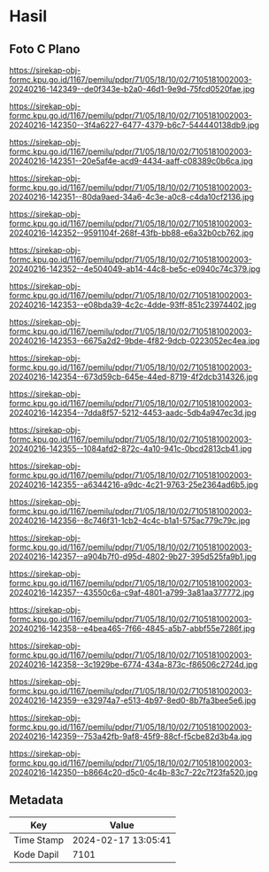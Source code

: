 # Hasil

## Foto C Plano

https://sirekap-obj-formc.kpu.go.id/1167/pemilu/pdpr/71/05/18/10/02/7105181002003-20240216-142349--de0f343e-b2a0-46d1-9e9d-75fcd0520fae.jpg

https://sirekap-obj-formc.kpu.go.id/1167/pemilu/pdpr/71/05/18/10/02/7105181002003-20240216-142350--3f4a6227-6477-4379-b6c7-544440138db9.jpg

https://sirekap-obj-formc.kpu.go.id/1167/pemilu/pdpr/71/05/18/10/02/7105181002003-20240216-142351--20e5af4e-acd9-4434-aaff-c08389c0b6ca.jpg

https://sirekap-obj-formc.kpu.go.id/1167/pemilu/pdpr/71/05/18/10/02/7105181002003-20240216-142351--80da9aed-34a6-4c3e-a0c8-c4da10cf2136.jpg

https://sirekap-obj-formc.kpu.go.id/1167/pemilu/pdpr/71/05/18/10/02/7105181002003-20240216-142352--9591104f-268f-43fb-bb88-e6a32b0cb762.jpg

https://sirekap-obj-formc.kpu.go.id/1167/pemilu/pdpr/71/05/18/10/02/7105181002003-20240216-142352--4e504049-ab14-44c8-be5c-e0940c74c379.jpg

https://sirekap-obj-formc.kpu.go.id/1167/pemilu/pdpr/71/05/18/10/02/7105181002003-20240216-142353--e08bda39-4c2c-4dde-93ff-851c23974402.jpg

https://sirekap-obj-formc.kpu.go.id/1167/pemilu/pdpr/71/05/18/10/02/7105181002003-20240216-142353--6675a2d2-9bde-4f82-9dcb-0223052ec4ea.jpg

https://sirekap-obj-formc.kpu.go.id/1167/pemilu/pdpr/71/05/18/10/02/7105181002003-20240216-142354--673d59cb-645e-44ed-8719-4f2dcb314326.jpg

https://sirekap-obj-formc.kpu.go.id/1167/pemilu/pdpr/71/05/18/10/02/7105181002003-20240216-142354--7dda8f57-5212-4453-aadc-5db4a947ec3d.jpg

https://sirekap-obj-formc.kpu.go.id/1167/pemilu/pdpr/71/05/18/10/02/7105181002003-20240216-142355--1084afd2-872c-4a10-941c-0bcd2813cb41.jpg

https://sirekap-obj-formc.kpu.go.id/1167/pemilu/pdpr/71/05/18/10/02/7105181002003-20240216-142355--a6344216-a9dc-4c21-9763-25e2364ad6b5.jpg

https://sirekap-obj-formc.kpu.go.id/1167/pemilu/pdpr/71/05/18/10/02/7105181002003-20240216-142356--8c746f31-1cb2-4c4c-b1a1-575ac779c79c.jpg

https://sirekap-obj-formc.kpu.go.id/1167/pemilu/pdpr/71/05/18/10/02/7105181002003-20240216-142357--a904b7f0-d95d-4802-9b27-395d525fa9b1.jpg

https://sirekap-obj-formc.kpu.go.id/1167/pemilu/pdpr/71/05/18/10/02/7105181002003-20240216-142357--43550c6a-c9af-4801-a799-3a81aa377772.jpg

https://sirekap-obj-formc.kpu.go.id/1167/pemilu/pdpr/71/05/18/10/02/7105181002003-20240216-142358--e4bea465-7f66-4845-a5b7-abbf55e7286f.jpg

https://sirekap-obj-formc.kpu.go.id/1167/pemilu/pdpr/71/05/18/10/02/7105181002003-20240216-142358--3c1929be-6774-434a-873c-f86506c2724d.jpg

https://sirekap-obj-formc.kpu.go.id/1167/pemilu/pdpr/71/05/18/10/02/7105181002003-20240216-142359--e32974a7-e513-4b97-8ed0-8b7fa3bee5e6.jpg

https://sirekap-obj-formc.kpu.go.id/1167/pemilu/pdpr/71/05/18/10/02/7105181002003-20240216-142359--753a42fb-9af8-45f9-88cf-f5cbe82d3b4a.jpg

https://sirekap-obj-formc.kpu.go.id/1167/pemilu/pdpr/71/05/18/10/02/7105181002003-20240216-142350--b8664c20-d5c0-4c4b-83c7-22c7f23fa520.jpg


## Metadata

| Key        | Value               |
| ---------- | ------------------- |
| Time Stamp | 2024-02-17 13:05:41 |
| Kode Dapil | 7101                |



